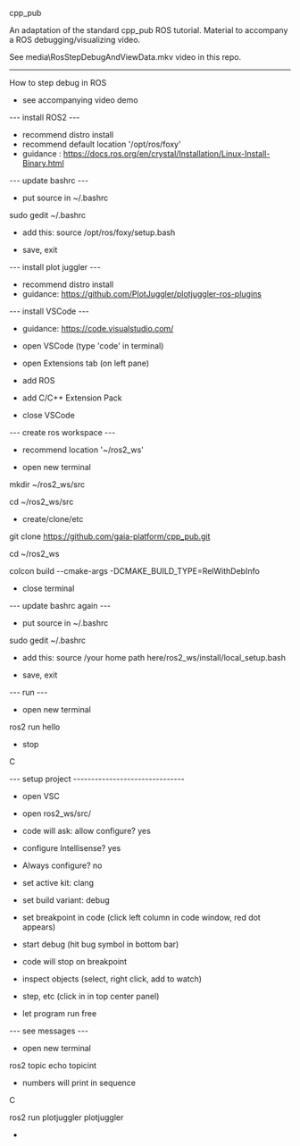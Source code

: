 cpp_pub

An adaptation of the standard cpp_pub ROS tutorial. Material to accompany a ROS debugging/visualizing video.

See media\RosStepDebugAndViewData.mkv video in this repo.

-------------------------------------------------------------------

How to step debug in ROS 

* see accompanying video demo

--- install ROS2 ---

- recommend distro install
- recommend default location '/opt/ros/foxy'
- guidance : https://docs.ros.org/en/crystal/Installation/Linux-Install-Binary.html

--- update bashrc ---

- put source in ~/.bashrc

sudo gedit ~/.bashrc
 
- add this: 
source /opt/ros/foxy/setup.bash

- save, exit

--- install plot juggler ---

- recommend distro install
- guidance: https://github.com/PlotJuggler/plotjuggler-ros-plugins

--- install VSCode ---

- guidance: https://code.visualstudio.com/

- open VSCode (type 'code' in terminal)

- open Extensions tab (on left pane)

- add ROS
- add C/C++ Extension Pack

- close VSCode

--- create ros workspace ---

- recommend location '~/ros2_ws'

- open new terminal

mkdir ~/ros2_ws/src

cd ~/ros2_ws/src

- create/clone/etc <your-project git>

git clone https://github.com/gaia-platform/cpp_pub.git

cd ~/ros2_ws

colcon build --cmake-args -DCMAKE_BUILD_TYPE=RelWithDebInfo

- close terminal

--- update bashrc again ---

- put source in ~/.bashrc

sudo gedit ~/.bashrc

- add this: 
source /your home path here/ros2_ws/install/local_setup.bash

- save, exit

--- run ---

- open new terminal

ros2 run hello

- stop

<ctrl>C

--- setup project -------------------------------

- open VSC

- open ros2_ws/src/<your-project folder>

- code will ask: allow configure? yes
- configure Intellisense? yes
- Always configure? no

- set active kit: clang<cversion>
- set build variant: debug

- set breakpoint in code (click left column in code window, red dot appears)

- start debug (hit bug symbol in bottom bar)

- code will stop on breakpoint

- inspect objects (select, right click, add to watch)

- step, etc (click in in top center panel)

- let program run free

--- see messages ---

- open new terminal

ros2 topic echo topicint

- numbers will print in sequence

<ctrl>C

ros2 run plotjuggler plotjuggler

- <see video>

